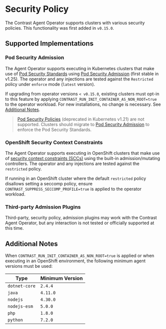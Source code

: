 # Security Policy

The Contrast Agent Operator supports clusters with various security policies. This functionality was first added in `v0.15.0`.

## Supported Implementations

### Pod Security Admission

The Agent Operator supports executing in Kubernetes clusters that make use of [Pod Security Standards](https://kubernetes.io/docs/concepts/security/pod-security-standards/) using [Pod Security Admission](https://kubernetes.io/docs/concepts/security/pod-security-admission/) (first stable in v1.25). The operator and any injections are tested against the `Restricted` policy under `enforce` mode (`latest` version).

If upgrading from operator versions `< v0.15.0`, existing clusters must opt-in to this feature by applying `CONTRAST_RUN_INIT_CONTAINER_AS_NON_ROOT=true` to the operator workload. For new installations, no change is necessary. See [Additional Notes](#additional-notes).

> [Pod Security Policies](https://kubernetes.io/docs/concepts/security/pod-security-policy/) (deprecated in Kubernetes v1.21) are not supported. Clusters should migrate to [Pod Security Admission](https://kubernetes.io/docs/concepts/security/pod-security-admission/) to enforce the Pod Security Standards.

### OpenShift Security Context Constraints

The Agent Operator supports executing in OpenShift clusters that make use of [security context constraints (SCCs)](https://docs.openshift.com/container-platform/4.12/authentication/managing-security-context-constraints.html) using the built-in admission/mutating controllers. The operator and any injections are tested against the `restricted` policy.

If running in an OpenShift cluster where the default `restricted` policy disallows setting a seccomp policy, ensure `CONTRAST_SUPPRESS_SECCOMP_PROFILE=true` is applied to the operator workload.

### Third-party Admission Plugins

Third-party, security policy, admission plugins may work with the Contrast Agent Operator, but any interaction is not tested or officially supported at this time.

## Additional Notes

When `CONTRAST_RUN_INIT_CONTAINER_AS_NON_ROOT=true` is applied or when executing in an OpenShift environment, the following minimum agent versions must be used:

| Type             | Minimum Version |
|------------------|-----------------|
| `dotnet-core`    | `2.4.4`         |
| `java`           | `4.11.0`        |
| `nodejs`         | `4.30.0`        |
| `nodejs-esm`     | `5.0.0`         |
| `php`            | `1.8.0`         |
| `python`         | `7.2.0`         |

